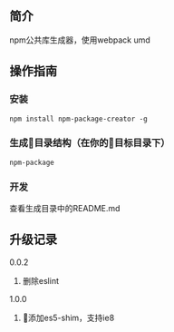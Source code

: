 ## 简介
npm公共库生成器，使用webpack umd
## 操作指南
### 安装
    npm install npm-package-creator -g
### 生成目录结构（在你的目标目录下）
    npm-package
### 开发
查看生成目录中的README.md
## 升级记录
0.0.2
1. 删除eslint

1.0.0
1. 添加es5-shim，支持ie8